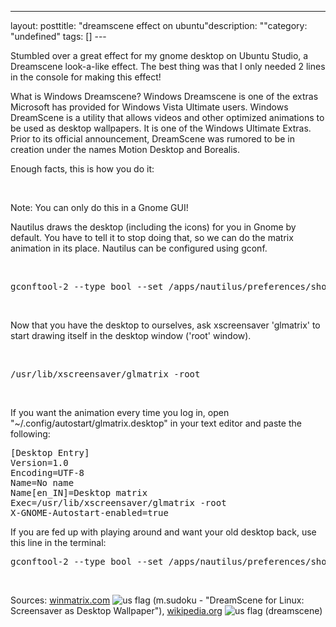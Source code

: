 --- 
layout: posttitle: "dreamscene effect on ubuntu"description: ""category: "undefined" tags: [] --- <p>Stumbled over a great effect for my gnome desktop on Ubuntu Studio, a Dreamscene look-a-like effect. The best thing was that I only needed 2 lines in the console for making this effect!</p> 
<p>What is Windows Dreamscene? Windows Dreamscene is one of the extras Microsoft has provided for Windows Vista Ultimate users. 
Windows DreamScene is a utility that allows videos and other optimized animations to be used as desktop wallpapers. It is one of the Windows Ultimate Extras. 
Prior to its official announcement, DreamScene was rumored to be in creation under the names Motion Desktop and Borealis.</p> <p>Enough facts, this is how you do it:</p><br/><p>Note: You can only do this in a Gnome GUI!</p> <p>Nautilus draws the desktop (including the icons) for you in Gnome by default. You have to tell it to stop doing that, 
so we can do the matrix animation in its place. Nautilus can be configured using gconf.</p> <br/><pre class="brush: bash">gconftool-2 --type bool --set /apps/nautilus/preferences/show_desktop false</pre> <br/><p>Now that you have the desktop to ourselves, ask xscreensaver 'glmatrix' to start drawing itself in the desktop window ('root' window).</p> <br/><pre class="brush: bash">/usr/lib/xscreensaver/glmatrix -root</pre> <br/><p>If you want the animation every time you log in, open "~/.config/autostart/glmatrix.desktop" in your text editor and paste the following:</p> 
<pre class="brush: bash">
[Desktop Entry]<br/>Version=1.0<br/>Encoding=UTF-8<br/>Name=No name<br/>Name[en_IN]=Desktop matrix<br/>Exec=/usr/lib/xscreensaver/glmatrix -root<br/>X-GNOME-Autostart-enabled=true
</pre>
<p>If you are fed up with playing around and want your old desktop back, use this line in the terminal:</p> 
<pre class="brush: bash">
gconftool-2 --type bool --set /apps/nautilus/preferences/show_desktop true && nautilus
</pre><br/><p>Sources: <a href="http://www.winmatrix.com">winmatrix.com</a> <img src="http://cdn.umedia.no/img/flag/us.png" alt="us flag"/> (m.sudoku - "DreamScene for Linux: Screensaver as Desktop Wallpaper"), <a href="http://www.wikipedia.org">wikipedia.org</a> <img src="http://cdn.umedia.no/img/flag/us.png" alt="us flag"/> (dreamscene)</p> 